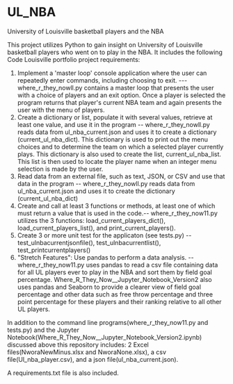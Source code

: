 # UL_NBA
University of Louisville basketball players and the NBA

This project utilizes Python to gain insight on University of Louisville basketball players who went on to play in the NBA. It includes the following Code Louisville portfolio project requirements:
 1) Implement a 'master loop' console application where the user can repeatedly enter commands, including choosing to exit. --- where_r_they_nowll.py contains a master loop that presents the user with a choice of players and an exit option. Once a player is selected the program returns that player's current NBA team and again presents the user with the menu of players.
 2) Create a dictionary or list, populate it with several values, retrieve at least one value, and use it in the program -- where_r_they_nowll.py reads data from ul_nba_current.json and uses it to create a dictionary (current_ul_nba_dict). This dictionary is used to print out the menu choices and to determine the team on which a selected player currently plays. This dictionary is also used to create the list, current_ul_nba_list. This list is then used to locate the player name when an integer menu selection is made by the user.
 3) Read data from an external file, such as text, JSON, or CSV and use that data in the program -- where_r_they_nowll.py reads data from ul_nba_current.json and uses it to create the dictionary (current_ul_nba_dict)
 4) Create and call at least 3 functions or methods, at least one of which must return a value that is used in the code.-- where_r_they_now11.py utilizes the 3 functions: load_current_players_dict(), load_current_players_list(), and print_current_players().
 5) Create 3 or more unit test for the applicaton (see tests.py) -- test_ulnbacurrentjsonfile(), test_ulnbacurrentlist(), test_printcurrentplayers()
 6) "Stretch Features": Use pandas to perform a data analysis. -- where_r_they_now11.py uses pandas to read a csv file containing data for all UL players ever to play in the NBA and sort them by field goal percentage. Where_R_They_Now__Jupyter_Notebook_Version2 also uses pandas and Seaborn to provide a clearer view of field goal percentage and other data such as free throw percentage and three point percentage for these players and their ranking relative to all other UL players.

 In addition to the command line programs(where_r_they_now11.py and tests.py) and the Jupyter Notebook(Where_R_They_Now__Jupyter_Notebook_Version2.ipynb) discussed above this repository includes:
 2 Excel files(NworaNewMinus.xlsx and NworaNone.xlsx), a csv file(Ul_nba_player.csv), and a json file(ul_nba_current.json).

 A requirements.txt file is also included.
